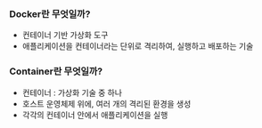 
### Docker란 무엇일까?
- 컨테이너 기반 가상화 도구
- 애플리케이션을 컨테이너라는 단위로 격리하여, 실행하고 배포하는 기술


### Container란 무엇일까?
* 컨테이너 : 가상화 기술 중 하나
* 호스트 운영체제 위에, 여러 개의 격리된 환경을 생성
* 각각의 컨테이너 안에서 애플리케이션을 실행